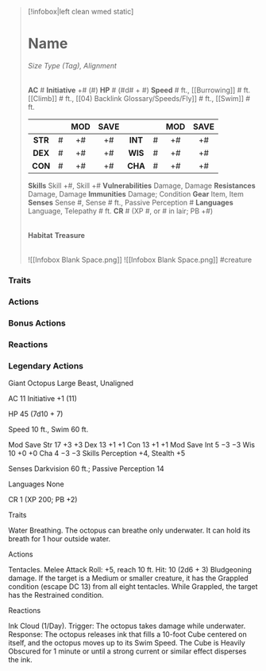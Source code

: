 > [!infobox|left clean wmed static]
> # Name
> *Size Type (Tag), Alignment*
> 
> | |
> | - |
> **AC** # **Initiative** +# (#)
> **HP** # (#d# + #)
> **Speed** # ft., [[Burrowing]] # ft. [[Climb]] # ft., [[04) Backlink Glossary/Speeds/Fly]] # ft., [[Swim]] # ft.
> 
> | | | MOD | SAVE | | | MOD | SAVE |
> | :-: | :-: | :-: | :-: | :-: | :-: | :-: | :-: |
> | **STR** | # | +# | +# | **INT** | # | +# | +# | 
> | **DEX** | # | +# | +# | **WIS** | # | +# | +# |
> | **CON** | # | +# | +# | **CHA** | # | +# | +# |
> **Skills** Skill +#, Skill +#
> **Vulnerabilities** Damage, Damage
> **Resistances** Damage, Damage
> **Immunities** Damage; Condition
> **Gear** Item, Item
> **Senses** Sense #, Sense # ft., Passive Perception #
> **Languages** Language, Telepathy # ft.
> **CR** # (XP #, or # in lair; PB +#)
>
> | |
> | - |
> **Habitat**
> **Treasure**
> 
> | |
> | - |
> ![[Infobox Blank Space.png]]
> ![[Infobox Blank Space.png]]
> #creature 


### Traits
### Actions
### Bonus Actions
### Reactions
### Legendary Actions
Giant Octopus
Large Beast, Unaligned

AC 11 Initiative +1 (11)

HP 45 (7d10 + 7)

Speed 10 ft., Swim 60 ft.

Mod	Save
Str	17	+3	+3
Dex	13	+1	+1
Con	13	+1	+1
Mod	Save
Int	5	−3	−3
Wis	10	+0	+0
Cha	4	−3	−3
Skills Perception +4, Stealth +5

Senses Darkvision 60 ft.; Passive Perception 14

Languages None

CR 1 (XP 200; PB +2)

Traits

Water Breathing. The octopus can breathe only underwater. It can hold its breath for 1 hour outside water.

Actions

Tentacles. Melee Attack Roll: +5, reach 10 ft. Hit: 10 (2d6 + 3) Bludgeoning damage. If the target is a Medium or smaller creature, it has the Grappled condition (escape DC 13) from all eight tentacles. While Grappled, the target has the Restrained condition.

Reactions

Ink Cloud (1/Day). Trigger: The octopus takes damage while underwater. Response: The octopus releases ink that fills a 10-foot Cube centered on itself, and the octopus moves up to its Swim Speed. The Cube is Heavily Obscured for 1 minute or until a strong current or similar effect disperses the ink.